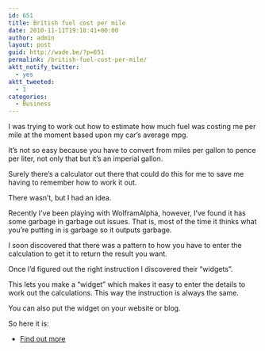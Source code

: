 ```yaml
---
id: 651
title: British fuel cost per mile
date: 2010-11-11T19:18:41+00:00
author: admin
layout: post
guid: http://wade.be/?p=651
permalink: /british-fuel-cost-per-mile/
aktt_notify_twitter:
  - yes
aktt_tweeted:
  - 1
categories:
  - Business
---
```

<p class="lead">
  I was trying to work out how to estimate how much fuel was costing me per mile at the moment based upon my car&#8217;s average mpg.
</p>

It&#8217;s not so easy because you have to convert from miles per gallon to pence per liter, not only that but it&#8217;s an imperial gallon.

Surely there&#8217;s a calculator out there that could do this for me to save me having to remember how to work it out.

There wasn&#8217;t, but I had an idea.

<!--more-->Recently I&#8217;ve been playing with WolframAlpha, however, I&#8217;ve found it has some garbage in garbage out issues. That is, most of the time it thinks what you&#8217;re putting in is garbage so it outputs garbage.

I soon discovered that there was a pattern to how you have to enter the calculation to get it to return the result you want.

Once I&#8217;d figured out the right instruction I discovered their &#8220;widgets&#8221;.

This lets you make a &#8220;widget&#8221; which makes it easy to enter the details to work out the calculations. This way the instruction is always the same.

You can also put the widget on your website or blog.

So here it is:
  


  * [Find out more](http://developer.wolframalpha.com/widgets/gallery/view.jsp?id=7f8987ece495e29ff9ee3d48544e26cb)